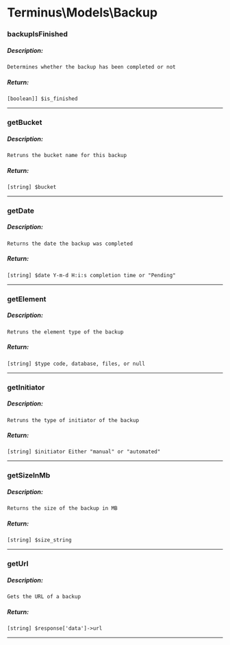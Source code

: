 # Terminus\Models\Backup

### backupIsFinished
##### Description:
    Determines whether the backup has been completed or not

##### Return:
    [boolean]] $is_finished

---

### getBucket
##### Description:
    Retruns the bucket name for this backup

##### Return:
    [string] $bucket

---

### getDate
##### Description:
    Returns the date the backup was completed

##### Return:
    [string] $date Y-m-d H:i:s completion time or "Pending"

---

### getElement
##### Description:
    Retruns the element type of the backup

##### Return:
    [string] $type code, database, files, or null

---

### getInitiator
##### Description:
    Retruns the type of initiator of the backup

##### Return:
    [string] $initiator Either "manual" or "automated"

---

### getSizeInMb
##### Description:
    Returns the size of the backup in MB

##### Return:
    [string] $size_string

---

### getUrl
##### Description:
    Gets the URL of a backup

##### Return:
    [string] $response['data']->url

---


